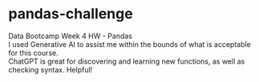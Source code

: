# pandas-challenge
Data Bootcamp Week 4 HW - Pandas  
I used Generative AI to assist me within the bounds of what is acceptable for this course.  
ChatGPT is great for discovering and learning new functions, as well as checking syntax. Helpful!  
